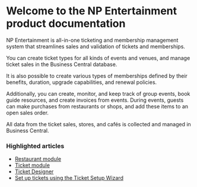 # Welcome to the NP Entertainment product documentation

NP Entertainment is all-in-one ticketing and membership management system that streamlines sales and validation of tickets and memberships.

You can create ticket types for all kinds of events and venues, and manage ticket sales in the Business Central database. 

It is also possible to create various types of memberships defined by their benefits, duration, upgrade capabilities, and renewal policies. 
  
Additionally, you can create, monitor, and keep track of group events, book guide resources, and create invoices from events. During events, guests can make purchases from restaurants or shops, and add these items to an open sales order.

All data from the ticket sales, stores, and cafés is collected and managed in Business Central. 

### Highlighted articles

- [Restaurant module](../entertainment/restaurant/intro.md)
- [Ticket module](../entertainment/ticket/intro.md)
- [Ticket Designer](../entertainment/ticket/tutorial/TicketDesigner.md)
- [Set up tickets using the Ticket Setup Wizard](../entertainment/ticket/tutorial/ticket_tutorial.md)
